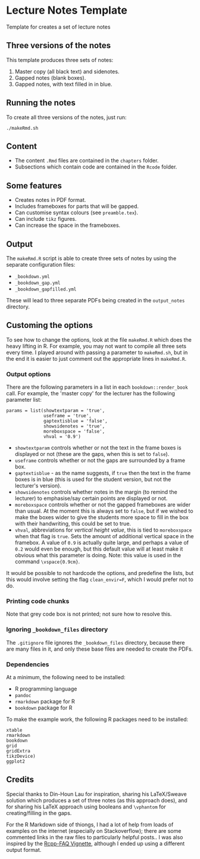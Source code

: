 # Lecture Notes Template

Template for creates a set of lecture notes


## Three versions of the notes

This template produces three sets of notes:

 1. Master copy (all black text) and sidenotes.
 2. Gapped notes (blank boxes).
 3. Gapped notes, with text filled in in blue.


## Running the notes

To create all three versions of the notes, just run:

 ```
 ./makeRmd.sh
 ```

## Content

 * The content `.Rmd` files are contained in the `chapters` folder.
 * Subsections which contain code are contained in the `Rcode` folder.

## Some features

 * Creates notes in PDF format.
 * Includes frameboxes for parts that will be gapped.
 * Can customise syntax colours (see `preamble.tex`).
 * Can include `tikz` figures.
 * Can increase the space in the frameboxes.



## Output

The `makeRmd.R` script is able to create three sets of notes by using the separate configuration
files:

 * `_bookdown.yml`
 * `_bookdown_gap.yml`
 * `_bookdown_gapfilled.yml`

These will lead to three separate PDFs being created in the `output_notes` directory.


## Customing the options

To see how to change the options, look at the file `makeRmd.R` which does the heavy lifting in R.
For example, you may not want to compile all three sets every time. I played around with passing
a parameter to `makeRmd.sh`, but in the end it is easier to just comment out the appropriate lines
in `makeRmd.R`.

### Output options

There are the following parameters in a list in each `bookdown::render_book` call.
For example, the 'master copy' for the lecturer has the following parameter list:

```
params = list(showtextparam = 'true',
              useframe = 'true', 
              gaptextisblue = 'false',
              showsidenotes = 'true',
              moreboxspace = 'false', 
              vhval = '0.9')
```

  * `showtextparam` controls whether or not the text in the frame boxes is
    displayed or not (these are the gaps, when this is set to `false`).
  * `useframe` controls whether or not the gaps are surrounded by a frame box.
  * `gaptextisblue` - as the name suggests, if `true` then the text in the frame
    boxes is in blue (this is used for the student version, but not the lecturer's 
    version).
  * `showsidenotes` controls whether notes in the margin (to remind the lecturer)
    to emphasise/say certain points are displayed or not.
  * `moreboxspace` controls whether or not the gapped frameboxes are wider than usual.
    At the moment this is always set to `false`, but if we wished to make the boxes
    wider to give the students more space to fill in the box with their handwriting, 
    this could be set to true.
  * `vhval`, abbreviations for *vertical height value*, this is tied to `moreboxspace`
    when that flag is `true`. Sets the amount of additional vertical space in the framebox.
    A value of `0.9` is actually quite large, and perhaps a value of `0.2` would even be 
    enough, but this default value will at least make it obvious what this parameter is
    doing. Note: this value is used in the command `\vspace{0.9cm}`.


It would be possible to not hardcode the options, and predefine the lists, but this
would involve setting the flag `clean_envir=F`, which I would prefer not to do.


### Printing code chunks

Note that grey code box is not printed; not sure how to resolve this.


### Ignoring `_bookdown_files` directory

The `.gitignore` file ignores the `_bookdown_files` directory, because there are many files in it,
and only these base files are needed to create the PDFs.


### Dependencies

At a minimum, the following need to be installed:
  
  * R programming language
  * `pandoc`
  * `rmarkdown` package for R
  * `bookdown` package for R


To make the example work, the following R packages need to be installed:

```
xtable
rmarkdown
bookdown
grid
gridExtra
tikzDevice)
ggplot2
```


## Credits

Special thanks to Din-Houn Lau for inspiration, sharing his LaTeX/Sweave solution which produces a set of three notes (as this approach does), and for sharing his LaTeX approach using booleans and `\vphantom` for creating/filling in the gaps.

For the R Markdown side of thiongs, I had a lot of help from loads of examples on the internet (especially on Stackoverflow); there are some commented links in the raw files to particularly helpful posts.. I was also inspired by the [Rcpp-FAQ Vignette](https://cran.r-project.org/web/packages/Rcpp/vignettes/Rcpp-FAQ.pdf), although I ended up using a different output format.


